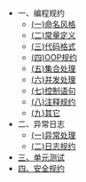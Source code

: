 * 一、编程规约
    * [(一)命名风格](编程规约/命名风格.md)
    * [(二)常量定义](编程规约/常量定义.md)
    * [(三)代码格式](编程规约/代码格式.md)
    * [(四)OOP规约](编程规约/OOP规约.md)
    * [(五)集合处理](编程规约/集合处理.md)
    * [(六)并发处理](编程规约/并发处理.md)
    * [(七)控制语句](编程规约/控制语句.md)
    * [(八)注释规约](编程规约/注释规约.md)
    * [(九)其它](编程规约/其它.md)
* 二、异常日志
    * [(一)异常处理](异常日志/异常处理.md)
    * [(二)日志规约](异常日志/日志规约.md)
* [三、单元测试](单元测试.md)
* [四、安全规约](安全规约.md)